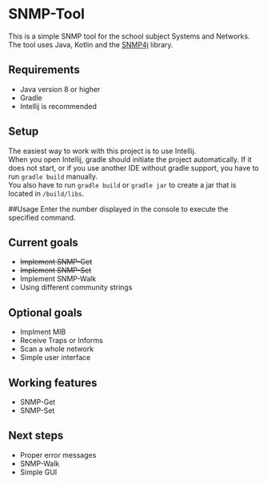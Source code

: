 # SNMP-Tool
This is a simple SNMP tool for the school subject Systems and Networks.  
The tool uses Java, Kotlin and the [SNMP4j](https://www.snmp4j.org/) library.

## Requirements
- Java version 8 or higher
- Gradle
- Intellij is recommended

## Setup
The easiest way to work with this project is to use Intellij.  
When you open Intellij, gradle should initiate the project automatically. If it does not start, or if you use another
IDE without gradle support, you have to run `gradle build` manually.  
You also have to run `gradle build` or `gradle jar` to create a jar that is located in `/build/libs`.

##Usage
Enter the number displayed in the console to execute the specified command.

## Current goals
- ~~Implement SNMP-Get~~
- ~~Implement SNMP-Set~~
- Implement SNMP-Walk
- Using different community strings

## Optional goals
- Implment MIB
- Receive Traps or Informs
- Scan a whole network
- Simple user interface

## Working features
- SNMP-Get
- SNMP-Set

## Next steps
- Proper error messages
- SNMP-Walk
- Simple GUI